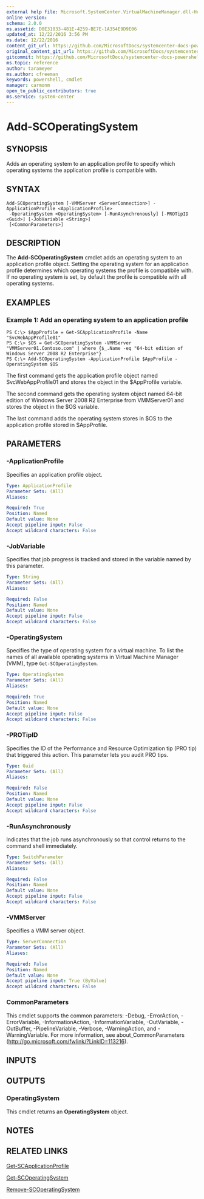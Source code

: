 ```yaml
---
external help file: Microsoft.SystemCenter.VirtualMachineManager.dll-Help.xml
online version: 
schema: 2.0.0
ms.assetid: D0E31033-481E-4259-BE7E-1A354E9D9E06
updated_at: 12/22/2016 3:56 PM
ms.date: 12/22/2016
content_git_url: https://github.com/MicrosoftDocs/systemcenter-docs-powershell/blob/master/systemcenter-cmdlets/SystemCenter2016/VirtualMachineManager/vlatest/Add-SCOperatingSystem.md
original_content_git_url: https://github.com/MicrosoftDocs/systemcenter-docs-powershell/blob/master/systemcenter-cmdlets/SystemCenter2016/VirtualMachineManager/vlatest/Add-SCOperatingSystem.md
gitcommit: https://github.com/MicrosoftDocs/systemcenter-docs-powershell/blob/96e5647587661652225fbdd2c797cd4d59d542bc/systemcenter-cmdlets/SystemCenter2016/VirtualMachineManager/vlatest/Add-SCOperatingSystem.md
ms.topic: reference
author: tarameyer
ms.author: cfreeman
keywords: powershell, cmdlet
manager: carmonm
open_to_public_contributors: true
ms.service: system-center
---
```


# Add-SCOperatingSystem

## SYNOPSIS
Adds an operating system to an application profile to specify which operating systems the application profile is compatible with.

## SYNTAX

```
Add-SCOperatingSystem [-VMMServer <ServerConnection>] -ApplicationProfile <ApplicationProfile>
 -OperatingSystem <OperatingSystem> [-RunAsynchronously] [-PROTipID <Guid>] [-JobVariable <String>]
 [<CommonParameters>]
```

## DESCRIPTION
The **Add-SCOperatingSystem** cmdlet adds an operating system to an application profile object.
Setting the operating system for an application profile determines which operating systems the profile is compatibile with.
If no operating system is set, by default the profile is compatible with all operating systems.

## EXAMPLES

### Example 1: Add an operating system to an application profile
```
PS C:\> $AppProfile = Get-SCApplicationProfile -Name "SvcWebAppProfile01"
PS C:\> $OS = Get-SCOperatingSystem -VMMServer "VMMServer01.Contoso.com" | where {$_.Name -eq "64-bit edition of Windows Server 2008 R2 Enterprise"}
PS C:\> Add-SCOperatingSystem -ApplicationProfile $AppProfile -OperatingSystem $OS
```

The first command gets the application profile object named SvcWebAppProfile01 and stores the object in the $AppProfile variable.

The second command gets the operating system object named 64-bit edition of Windows Server 2008 R2 Enterprise from VMMServer01 and stores the object in the $OS variable.

The last command adds the operating system stores in $OS to the application profile stored in $AppProfile.

## PARAMETERS

### -ApplicationProfile
Specifies an application profile object.

```yaml
Type: ApplicationProfile
Parameter Sets: (All)
Aliases: 

Required: True
Position: Named
Default value: None
Accept pipeline input: False
Accept wildcard characters: False
```

### -JobVariable
Specifies that job progress is tracked and stored in the variable named by this parameter.

```yaml
Type: String
Parameter Sets: (All)
Aliases: 

Required: False
Position: Named
Default value: None
Accept pipeline input: False
Accept wildcard characters: False
```

### -OperatingSystem
Specifies the type of operating system for a virtual machine.
To list the names of all available operating systems in Virtual Machine Manager (VMM), type `Get-SCOperatingSystem`.

```yaml
Type: OperatingSystem
Parameter Sets: (All)
Aliases: 

Required: True
Position: Named
Default value: None
Accept pipeline input: False
Accept wildcard characters: False
```

### -PROTipID
Specifies the ID of the Performance and Resource Optimization tip (PRO tip) that triggered this action.
This parameter lets you audit PRO tips.

```yaml
Type: Guid
Parameter Sets: (All)
Aliases: 

Required: False
Position: Named
Default value: None
Accept pipeline input: False
Accept wildcard characters: False
```

### -RunAsynchronously
Indicates that the job runs asynchronously so that control returns to the command shell immediately.

```yaml
Type: SwitchParameter
Parameter Sets: (All)
Aliases: 

Required: False
Position: Named
Default value: None
Accept pipeline input: False
Accept wildcard characters: False
```

### -VMMServer
Specifies a VMM server object.

```yaml
Type: ServerConnection
Parameter Sets: (All)
Aliases: 

Required: False
Position: Named
Default value: None
Accept pipeline input: True (ByValue)
Accept wildcard characters: False
```

### CommonParameters
This cmdlet supports the common parameters: -Debug, -ErrorAction, -ErrorVariable, -InformationAction, -InformationVariable, -OutVariable, -OutBuffer, -PipelineVariable, -Verbose, -WarningAction, and -WarningVariable. For more information, see about_CommonParameters (http://go.microsoft.com/fwlink/?LinkID=113216).

## INPUTS

## OUTPUTS

### OperatingSystem
This cmdlet returns an **OperatingSystem** object.

## NOTES

## RELATED LINKS

[Get-SCApplicationProfile](xref:SystemCenter2016/VirtualMachineManager/vlatest/Get-SCApplicationProfile.md)

[Get-SCOperatingSystem](xref:SystemCenter2016/VirtualMachineManager/vlatest/Get-SCOperatingSystem.md)

[Remove-SCOperatingSystem](xref:SystemCenter2016/VirtualMachineManager/vlatest/Remove-SCOperatingSystem.md)

